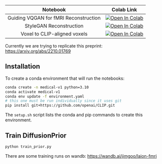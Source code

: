 | Notebook | Colab Link |
| :---: | :---:|
| Guiding VQGAN for fMRI Reconstruction | [![Open In Colab](https://colab.research.google.com/assets/colab-badge.svg)](https://colab.research.google.com/github/LAION-AI/medical/blob/main/fMRI/explore_and_train_vqgan.ipynb)
| StyleGAN Reconstruction | [![Open In Colab](https://colab.research.google.com/assets/colab-badge.svg)](https://colab.research.google.com/github/LAION-AI/medical/blob/main/fMRI/stylegan_recon_colab.ipynb)
| Voxel to CLIP-aligned voxels | [![Open In Colab](https://colab.research.google.com/assets/colab-badge.svg)](https://colab.research.google.com/github/LAION-AI/medical/blob/main/fMRI/Voxel_to_CLIPvoxel.ipynb)

Currently we are trying to replicate this preprint: https://arxiv.org/abs/2210.01769

## Installation

To create a conda environment that will run the notebooks:
```bash
conda create -n medical-v1 python=3.10
conda activate medical-v1
conda env update -f environment.yaml
# this one must be run individually since it uses git
pip install git+https://github.com/openai/CLIP.git
```
The `setup.sh` script lists the conda and pip commands to create this environment.

## Train DiffusionPrior

```bash
python train_prior.py
```

There are some training runs on wandb: https://wandb.ai/jimgoo/laion-fmri

